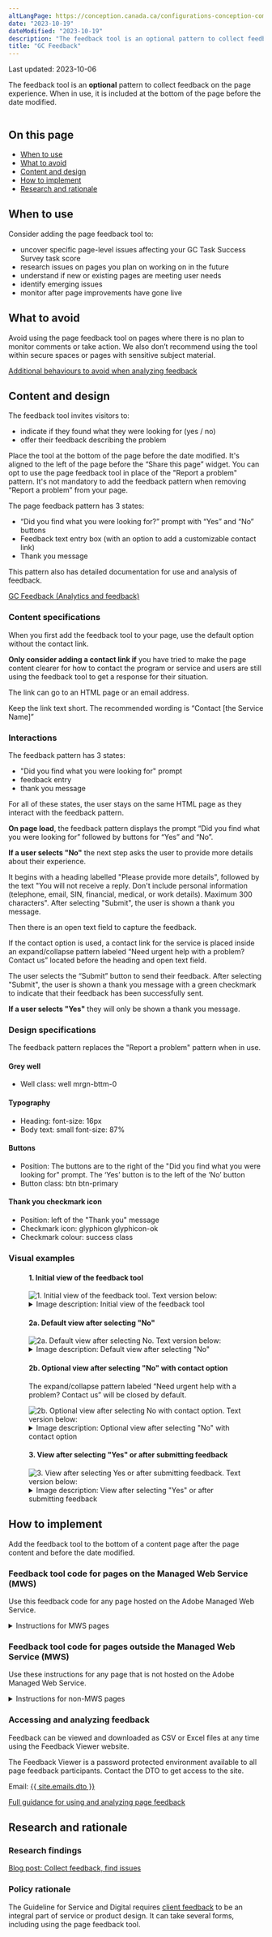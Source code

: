 ```yaml
---
altLangPage: https://conception.canada.ca/configurations-conception-communes/outil-retroaction.html
date: "2023-10-19"
dateModified: "2023-10-19"
description: "The feedback tool is an optional pattern to collect feedback on the page experience."
title: "GC Feedback"
---
```

<p class="small">Last updated: 2023-10-06</p>
<p>The feedback tool is an <strong>optional</strong> pattern to collect feedback on the page experience. When in use, it is included at the bottom of the page before the date modified.</p>
<div class="mrgn-tp-md mrgn-bttm-md">
  <figure class="mrgn-tp-md mrgn-bttm-lg"><img src="/images/page-feedback.png" class="img-responsive" alt="" /></figure>
</div>
<h2 id="on-this-page">On this page</h2>
<ul>
  <li><a href="#when-to-use">When to use</a></li>
  <li><a href="#what-to-avoid">What to avoid</a></li>
  <li><a href="#content-and-design">Content and design</a></li>
  <li><a href="#how">How to implement</a></li>
  <li><a href="#research">Research and rationale</a></li>
</ul>
<section id="when-to-use">
  <h2>When to use</h2>
  <p>Consider adding the page feedback tool to:</p>
  <ul>
    <li>uncover specific page-level issues affecting your GC Task Success Survey task score</li>
    <li>research issues on pages you plan on working on in the future</li>
    <li>understand if new or existing pages are meeting user needs</li>
    <li>identify emerging issues</li>
    <li>monitor after page improvements have gone live</li>
  </ul>
</section>
<section id="what-to-avoid">
  <h2>What to avoid</h2>
  <p>Avoid using the page feedback tool on pages where there is no plan to monitor comments or take action. We also don’t recommend using the tool within secure spaces or pages with sensitive subject material.</p>
  <p><a href="/feedback/when.html#how-not-to-use-the-tool">Additional behaviours to avoid when analyzing feedback</a></p>
</section>
<section id="content-and-design">
  <h2>Content and design</h2>
  <p>The feedback tool invites visitors to:</p>
  <ul>
    <li>indicate if they found what they were looking for (yes / no)</li>
    <li>offer their feedback describing the problem</li>
  </ul>
  <p>Place the tool at the bottom of the page before the date modified. It's aligned to the left of the page before the “Share this page” widget. You can opt to use the page feedback tool in place of the "Report a problem" pattern. It's not mandatory to add the feedback pattern when removing “Report a problem” from your page.</p>
  <p>The page feedback pattern has 3 states:</p>
  <ul>
    <li>“Did you find what you were looking for?” prompt with “Yes” and “No” buttons</li>
    <li>Feedback text entry box (with an option to add a customizable contact link)</li>
    <li>Thank you message</li>
  </ul>
  <p>This pattern also has detailed documentation for use and analysis of feedback.</p>
  <p><a href="/feedback/">GC Feedback (Analytics and feedback)</a></p>
  <h3>Content specifications</h3>
  <p>When you first add the feedback tool to your page, use the default option without the contact link.</p>
  <p><strong>Only consider adding a contact link if</strong> you have tried to make the page content clearer for how to contact the program or service and users are still using the feedback tool to get a response for their situation.</p>
  <p>The link can go to an HTML page or an email address.</p>
  <p>Keep the link text short. The recommended wording is “Contact [the Service Name]”</p>
  <h3>Interactions</h3>
  <p>The feedback pattern has 3 states:</p>
  <ul>
    <li>"Did you find what you were looking for" prompt</li>
    <li>feedback entry</li>
    <li>thank you message</li>
  </ul>
  <p>For all of these states, the user stays on the same HTML page as they interact with the feedback pattern.</p>
  <p><strong>On page load</strong>, the feedback pattern displays the prompt “Did you find what you were looking for” followed by buttons for “Yes” and “No”.</p>
  <p><strong>If a user selects "No"</strong> the next step asks the user to provide more details about their experience.</p>
  <p>It begins with a heading labelled "Please provide more details", followed by the text "You will not receive a reply. Don't include personal information (telephone, email, SIN, financial, medical, or work details). Maximum 300 characters". After selecting "Submit", the user is shown a thank you message.</p>
  <p>Then there is an open text field to capture the feedback.</p>
  <p>If the contact option is used, a contact link for the service is placed inside an expand/collapse pattern labeled “Need urgent help with a problem? Contact us” located before the heading and open text field.</p>
  <p>The user selects the “Submit” button to send their feedback. After selecting "Submit", the user is shown a thank you message with a green checkmark to indicate that their feedback has been successfully sent.</p>
  <p><strong>If a user selects "Yes"</strong> they will only be shown a thank you message.</p>
  <h3>Design specifications</h3>
  <p>The feedback pattern replaces the "Report a problem" pattern when in use.</p>
  <h4>Grey well</h4>
  <ul>
    <li>Well class: well mrgn-bttm-0</li>
  </ul>
  <h4>Typography</h4>
  <ul>
    <li>Heading: font-size: 16px</li>
    <li>Body text: small font-size: 87%</li>
  </ul>
  <h4>Buttons</h4>
  <ul>
    <li>Position: The buttons are to the right of the "Did you find what you were looking for" prompt. The ‘Yes’ button is to the left of the ‘No’ button</li>
    <li>Button class: btn btn-primary</li>
  </ul>
  <h4>Thank you checkmark icon</h4>
  <ul>
    <li>Position: left of the "Thank you" message</li>
    <li>Checkmark icon: glyphicon glyphicon-ok</li>
    <li>Checkmark colour: success class</li>
  </ul>
  <h3>Visual examples</h3>
  <div class="row">
    <div class="col-md-8">
      <div class="mrgn-tp-md mrgn-bttm-md">
        <figure class="mrgn-tp-md mrgn-bttm-lg">
          <figcaption>
            <h4>1. Initial view of the feedback tool</h4>
          </figcaption>
          <img src="/images/page-feedback.png" class="img-responsive" alt="1. Initial view of the feedback tool. Text version below:" />
          <details>
            <summary class="wb-toggle" data-toggle="{&quot;print&quot;:&quot;on&quot;}">Image description: Initial view of the feedback tool</summary>
            <p class="mrgn-tp-md">On page load, the feedback is located at the bottom of the web page above the date modified. A small gray well includes the prompt “Did you find what you were looking for?” followed by buttons for “Yes” and “No”.</p>
          </details>
        </figure>
      </div>
      <figure class="mrgn-tp-md mrgn-bttm-lg">
        <figcaption>
          <h4>2a. Default view after selecting "No"</h4>
        </figcaption>
        <img src="/images/description-en.jpg" class="img-responsive" alt="2a. Default view after selecting No. Text version below:" />
        <details>
          <summary class="wb-toggle" data-toggle="{&quot;print&quot;:&quot;on&quot;}">Image description: Default view after selecting "No"</summary>
          <p class="mrgn-tp-md">After interacting with the “No” button, a text entry screen will replace the prompt. There is a heading for “Please provide more details” followed by instructions to not include personal information: “You will not receive a reply. Don’t include personal information (telephone, email, SIN financial, medical, or work details. Maximum 300 characters.” There is a small text entry box followed by a button for “Submit”.</p>
        </details>
      </figure>
      <figure class="mrgn-tp-md mrgn-bttm-lg">
        <figcaption>
          <h4>2b. Optional view after selecting "No" with contact option</h4>
          <p>The expand/collapse pattern labeled “Need urgent help with a problem? Contact us” will be closed by default.</p>
        </figcaption>
        <img src="/images/urgent-help-en.png" class="img-responsive" alt="2b. Optional view after selecting No with contact option. Text version below:" />
        <details>
          <summary class="wb-toggle" data-toggle="{&quot;print&quot;:&quot;on&quot;}">Image description: Optional view after selecting "No" with contact option</summary>
          <p class="mrgn-tp-md">After interacting with the “No” button, a text entry screen will replace the prompt.</p>
          <p>In the contact option, there is an expand/collapse pattern with the header “Need urgent help with a problem? Contact us”. When the expand/collapse pattern is opened, there is a customizable link to contact the service.</p>
          <p>After the expand/collapse pattern, there is a heading for “Please provide more details” followed by instructions to not include personal information: “You will not receive a reply. Don’t include personal information (telephone, email, SIN financial, medical, or work details. Maximum 300 characters.” There is a small text entry box followed by a button for “Submit”.</p>
        </details>
      </figure>
      <figure class="mrgn-tp-md mrgn-bttm-lg">
        <figcaption>
          <h4>3. View after selecting "Yes" or after submitting feedback</h4>
        </figcaption>
        <img src="/images/thank-you-en.jpg" class="img-responsive" alt="3. View after selecting Yes or after submitting feedback. Text version below:" />
        <details>
          <summary class="wb-toggle" data-toggle="{&quot;print&quot;:&quot;on&quot;}">Image description: View after selecting "Yes" or after submitting feedback</summary>
          <p class="mrgn-tp-md">When users select “Yes” from the initial prompt or after submitting their feedback, a thank you message is displayed. There is a green checkmark icon followed by the heading “Thank you for your feedback”.</p>
        </details>
      </figure>
    </div>
  </div>
</section>
<section id="how">
  <h2>How to implement</h2>
  <p>Add the feedback tool to the bottom of a content page after the page content and before the date modified.</p>
  <div class="row">
    <div class="col-md-8">
      <h3>Feedback tool code for pages on the Managed Web Service (MWS)</h3>
      <p>Use this feedback code for any page hosted on the Adobe Managed Web Service.</p>
      <details>
        <summary>Instructions for MWS pages</summary>
        <h4>Add the feedback component</h4>
        <p><a href="https://www.gcpedia.gc.ca/wiki/AEM_GC-specific_Documentation_6.5#Chapter_3_.E2.80.93_Working_with_Content">How to add the feedback component to your page in Adobe Experience Manager (AEM).</a> (Internal only on GCPedia)</p>
        <h4><span class="label label-warning">Optional</span> Add a “section” hidden value in the feedback code</h4>
        <p>This is useful when you want to download feedback for multiple pages at the same time.</p>
        <p>Consider including this value when you're adding the feedback tool to multiple pages on the same topic, such as “passports” or “employment insurance”.</p>
        <p>This is a unilingual value - enter the English section value to your English and French pages.</p>
        <p>If you would like to add a new section value that is not currently in the Feedback Viewer, contact the Digital Transformation Office. We will add the new section value into the Feedback Viewer.</p>
        <p>Email: <a href="maito:{{ site.emails.dto }}">{{ site.emails.dto }}</a></p>
        <h4><span class="label label-warning">Optional</span> Contact link</h4>
        <p><strong>Only consider adding a contact link if</strong> you have tried to make the page content clearer for how to contact the program or service and users are still using the feedback tool to get a response for their situation.</p>
      </details>
    </div>
  </div>
  <div class="row">
    <div class="col-md-8">
      <h3>Feedback tool code for pages outside the Managed Web Service (MWS)</h3>
      <p>Use these instructions for any page that is not hosted on the Adobe Managed Web Service.</p>
      <details>
        <summary>Instructions for non-MWS pages</summary>
        <h4>Add the feedback component</h4>
        <p>Insert the feedback tool code where the “Report a problem on this page” is located in your page's HTML.</p>
        <ul>
          <li><a href="https://wet-boew.github.io/GCWeb/sites/feedback/feedback-docs-en.html#variations">Feedback area - Documentation</a></li>
        </ul>
        <h4>Add the mandatory hidden values</h4>
        <p>Update the data attribute for the institutional acronym. This is a unilingual value - enter the English value to your English and French pages.</p>
        <h5>Canada.ca institutional acronyms</h5>
        <ul>
          <li>AAFC</li>
          <li>ATSSC</li>
          <li>CATSA</li>
          <li>CFIA</li>
          <li>CIRNAC</li>
          <li>NSERC</li>
          <li>CBSA</li>
          <li>CCG</li>
          <li>CGC</li>
          <li>CIHR</li>
          <li>CIPO</li>
          <li>CRA</li>
          <li>CRTC</li>
          <li>CSA</li>
          <li>CSEC</li>
          <li>CSPS</li>
          <li>DFO</li>
          <li>DND</li>
          <li>ECCC</li>
          <li>ESDC</li>
          <li>FCAC</li>
          <li>FIN</li>
          <li>GAC</li>
          <li>HC</li>
          <li>INFC</li>
          <li>IRCC</li>
          <li>ISC</li>
          <li>ISED</li>
          <li>JUS</li>
          <li>LAC</li>
          <li>NFB</li>
          <li>NRC</li>
          <li>NRCan</li>
          <li>OSB</li>
          <li>PBC</li>
          <li>PC</li>
          <li>PCH</li>
          <li>PCO</li>
          <li>PHAC</li>
          <li>PS</li>
          <li>PSC</li>
          <li>SSC</li>
          <li>PSPC</li>
          <li>RCMP</li>
          <li>StatCan</li>
          <li>TBS</li>
          <li>TC</li>
          <li>VAC</li>
          <li>WAGE</li>
          <li>WD</li>
        </ul>
        <h4><span class="label label-primary">Recommended</span> Add a "theme" hidden value in the feedback code</h4>
        <p>This is useful when you want to download feedback for an entire theme of pages at the same time.</p>
        <p>In most cases, you should include the Canada.ca theme for your content (full list below).</p>
        <p>This is a unilingual value - enter the English theme value to your English and French pages.</p>
        <h5>Canada.ca theme values</h5>
        <ul>
          <li>AboutGov</li>
          <li>Benefits</li>
          <li>Business</li>
          <li>CanadaTheWorld</li>
          <li>Culture</li>
          <li>Defense</li>
          <li>Environment</li>
          <li>Health</li>
          <li>Immigration</li>
          <li>Indigenous</li>
          <li>Jobs</li>
          <li>Money</li>
          <li>Policing</li>
          <li>PublicService</li>
          <li>Science</li>
          <li>Taxes</li>
          <li>Transport</li>
          <li>Travel</li>
          <li>Veterans</li>
        </ul>
        <p>If you would like to add a new theme value that is not currently in the Feedback Viewer, contact the Digital Transformation Office. We will add the new theme value into the Feedback Viewer.</p>
        <p>Email: <a href="maito:{{ site.emails.dto }}">{{ site.emails.dto }}</a></p>
        <h4><span class="label label-warning">Optional</span> Add a “section” hidden value in the feedback code</h4>
        <p>This is useful when you want to download feedback for multiple pages at the same time.</p>
        <p>Consider including this value when you're adding the feedback tool to multiple pages on the same topic, such as “passports” or “employment insurance”.</p>
        <p>This is a unilingual value - enter the English section value to your English and French pages.</p>
        <p>If you would like to add a new section value that is not currently in the Feedback Viewer, contact the Digital Transformation Office. We will add the new section value into the Feedback Viewer.</p>
        <p>Email: <a href="mailto:{{ site.emails.dto }}">{{ site.emails.dto }}</a></p>
        <h4><span class="label label-warning">Optional</span> Contact link</h4>
        <p><strong>Only consider adding a contact link if</strong> you have tried to make the page content clearer for how to contact the program or service and users are still using the feedback tool to get a response for their situation.</p>
      </details>
    </div>
  </div>
  <section id="guidance">
    <h3>Accessing and analyzing feedback</h3>
    <p>Feedback can be viewed and downloaded as CSV or Excel files at any time using the Feedback Viewer website.</p>
    <p>The Feedback Viewer is a password protected environment available to all page feedback participants. Contact the DTO to get access to the site.</p>
    <p>Email: <a href="mailto:{{ site.emails.dto }}">{{ site.emails.dto }}</a></p>
    <p><a href="/feedback/">Full guidance for using and analyzing page feedback</a></p>
  </section>
</section>
<section id="research">
  <h2>Research and rationale</h2>
  <h3>Research findings</h3>
  <p><a href="https://blog.canada.ca/2020/10/09/collect-feedback.html">Blog post: Collect feedback, find issues</a></p>
  <h3>Policy rationale</h3>
  <p>The Guideline for Service and Digital requires <a href="https://www.canada.ca/en/government/system/digital-government/guideline-service-digital.html#ToC2_2">client feedback</a> to be an integral part of service or product design. It can take several forms, including using the page feedback tool.</p>
</section>
